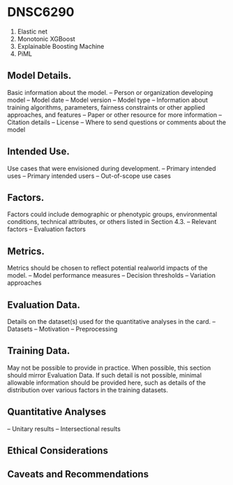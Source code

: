 # DNSC6290

1. Elastic net
2. Monotonic XGBoost
3. Explainable Boosting Machine
4. PiML

## Model Details. 
Basic information about the model.
– Person or organization developing model
– Model date
– Model version
– Model type
– Information about training algorithms, parameters, fairness constraints or other applied approaches, and features
– Paper or other resource for more information
– Citation details
– License
– Where to send questions or comments about the model
## Intended Use. 
Use cases that were envisioned during development.
– Primary intended uses
– Primary intended users
– Out-of-scope use cases
## Factors. 
Factors could include demographic or phenotypic groups, environmental conditions, technical attributes, or others listed in Section 4.3.
– Relevant factors
– Evaluation factors
## Metrics. 
Metrics should be chosen to reflect potential realworld impacts of the model.
– Model performance measures
– Decision thresholds
– Variation approaches
## Evaluation Data. 
Details on the dataset(s) used for the quantitative analyses in the card.
– Datasets
– Motivation
– Preprocessing
## Training Data. 
May not be possible to provide in practice. When possible, this section should mirror Evaluation Data. If such detail is not possible, minimal allowable information should be provided here, such as details of the distribution over various factors in the training datasets.
## Quantitative Analyses
– Unitary results
– Intersectional results
## Ethical Considerations
## Caveats and Recommendations
